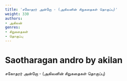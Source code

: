 ```yaml
---
title: 'சகோதரர் அன்றோ - (அகிலனின் சிறுகதைகள் தொகுப்பு)'
weight: 330
authors:
- அகிலன்
genres:
- சிறுகதைகள்
- தொகுப்பு
---
```


# Saotharagan andro by akilan  

  

சகோதரர் அன்றோ - (அகிலனின் சிறுகதைகள் தொகுப்பு)